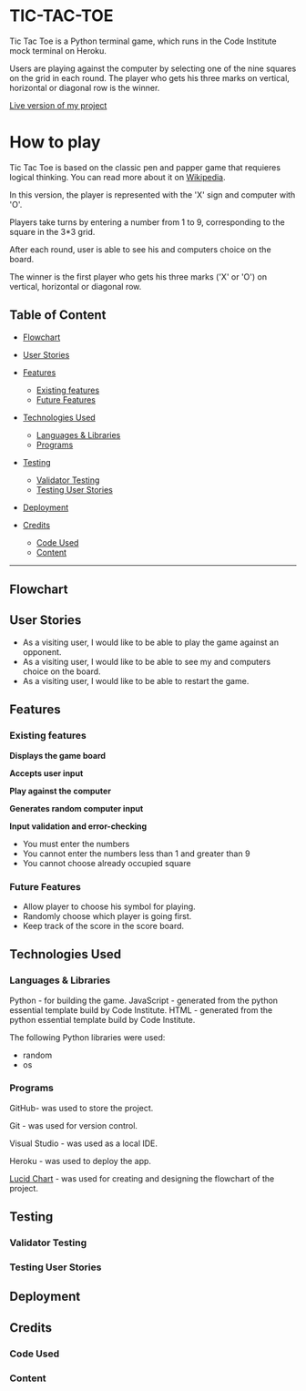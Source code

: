 # TIC-TAC-TOE

Tic Tac Toe is a Python terminal game, which runs in the Code Institute mock terminal on Heroku.

Users are playing against the computer by selecting one of the nine squares on the grid in each round. The player who gets his three marks on vertical, horizontal or diagonal row is the winner. 

[Live version of my project]()

# How to play

Tic Tac Toe is based on the classic pen and papper game that requieres logical thinking. You can read more about it on [Wikipedia](https://en.wikipedia.org/wiki/Tic-tac-toe). 

In this version, the player is represented with the 'X' sign and computer with 'O'.

Players take turns by entering a number from 1 to 9, corresponding to the square in the 3*3 grid.   

After each round, user is able to see his and computers choice on the board. 

The winner is the first player who gets his three marks ('X' or 'O') on vertical, horizontal or diagonal row.    

## Table of Content

* [Flowchart](#Flowchart)

* [User Stories](#User-Stories)

* [Features](#Features)
  * [Existing features](#existing-features)
  * [Future Features](#future-features)
  
* [Technologies Used](#Technologies-Used)
  * [Languages & Libraries](#Languages-&-Libraries)
  * [Programs](#Programs) 

* [Testing](#Testing)
  * [Validator Testing](#validator-testing) 
  * [Testing User Stories](#testing-user-stories)
      
 * [Deployment](#Deployment)

* [Credits](#Credits)
  * [Code Used](#Code-Used)
  * [Content](#Content)
  
------
## Flowchart

## User Stories

 * As a visiting user, I would like to be able to play the game against an opponent.
 * As a visiting user, I would like to be able to see my and computers choice on the board.
 * As a visiting user, I would like to be able to restart the game. 

## Features
### Existing features

**Displays the game board**

**Accepts user input**

**Play against the computer**

**Generates random computer input**

**Input validation and error-checking**
  * You must enter the numbers
  * You cannot enter the numbers less than 1 and greater than 9
  * You cannot choose already occupied square 

### Future Features

* Allow player to choose his symbol for playing.
* Randomly choose which player is going first.
* Keep track of the score in the score board.

## Technologies Used

### Languages & Libraries

Python - for building the game. 
JavaScript - generated from the python essential template build by Code Institute.
HTML - generated from the python essential template build by Code Institute.

The following Python libraries were used:
  * random
  * os

  ### Programs

GitHub- was used to store the project.

Git - was used for version control.

Visual Studio - was used as a local IDE.

Heroku - was used to deploy the app.

[Lucid Chart](https://www.lucidchart.com/pages/landing?utm_source=google&utm_medium=cpc&utm_campaign=branded_sitelink_en_lucidchart&km_CPC_CampaignId=1490375427&km_CPC_AdGroupID=55688909257&km_CPC_Keyword=lucid%20chart&km_CPC_MatchType=e&km_CPC_ExtensionID=21193716975&km_CPC_Network=g&km_CPC_AdPosition=&km_CPC_Creative=442433236001&km_CPC_TargetID=kwd-55720648523&km_CPC_Country=1012212&km_CPC_Device=c&km_CPC_placement=&km_CPC_target=&gclid=Cj0KCQiAsoycBhC6ARIsAPPbeLsu4EhgeL7oc8f5b4Q0lNfOeEAW1uvF-pLQ2OGzaXgm9ZB7HkvQCDUaAoXdEALw_wcB) - was used for creating and designing the flowchart of the project.

## Testing
### Validator Testing
### Testing User Stories

## Deployment

## Credits
### Code Used
### Content